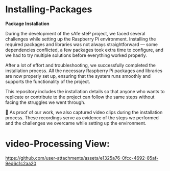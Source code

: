 # Installing-Packages

 **Package Installation**

During the development of the sAfe steP project, we faced several challenges while setting up the Raspberry Pi environment. Installing the required packages and libraries was not always straightforward — some dependencies conflicted, a few packages took extra time to configure, and we had to try multiple solutions before everything worked properly.

After a lot of effort and troubleshooting, we successfully completed the installation process. All the necessary Raspberry Pi packages and libraries are now properly set up, ensuring that the system runs smoothly and supports the functionality of the project.

This repository includes the installation details so that anyone who wants to replicate or contribute to the project can follow the same steps without facing the struggles we went through.

🎥 As proof of our work, we also captured video clips during the installation process. These recordings serve as evidence of the steps we performed and the challenges we overcame while setting up the environment.

# video-Processing View:


https://github.com/user-attachments/assets/e1325a76-0fcc-4692-85af-9ed6c1c2aa20
